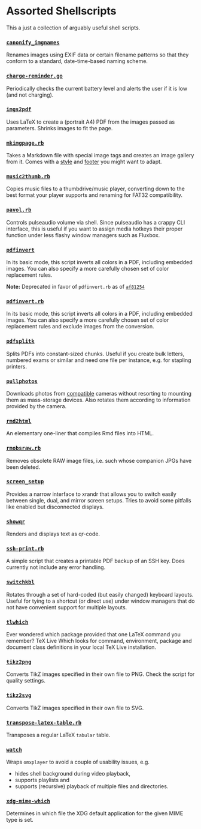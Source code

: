 Assorted Shellscripts
=======

This a just a collection of arguably useful shell scripts.

### [`canonify_imgnames`](https://github.com/reitzig/scripts/blob/master/canonify_imgnames)

Renames images using EXIF data or certain filename patterns so that they conform to a standard, 
date-time-based naming scheme.

### [`charge-reminder.go`](https://github.com/reitzig/scripts/blob/master/charge-reminder.go)

Periodically checks the current battery level and alerts the user if it is low (and not charging).

### [`imgs2pdf`](https://github.com/reitzig/scripts/blob/master/imgs2pdf)

Uses LaTeX to create a (portrait A4) PDF from the images passed as parameters.
Shrinks images to fit the page.

### [`mkimgpage.rb`](https://github.com/reitzig/scripts/blob/master/mkimgpage.rb)

Takes a Markdown file with special image tags and creates an image gallery from it.
Comes with a [style](https://github.com/reitzig/scripts/blob/master/mkimgpage.css) and [footer](https://github.com/reitzig/scripts/blob/master/mkimgpage_footer.html) you might want to adapt.

### [`music2thumb.rb`](https://github.com/reitzig/scripts/blob/master/music2thumb.rb)

Copies music files to a thumbdrive/music player, converting down to
the best format your player supports and renaming for FAT32 compatibility.

### [`pavol.rb`](https://github.com/reitzig/scripts/blob/master/pavol.rb)

Controls pulseaudio volume via shell. Since pulseaudio has a crappy CLI interface, this is useful
if you want to assign media hotkeys their proper function under less flashy window managers such as Fluxbox.

### [`pdfinvert`](https://github.com/reitzig/scripts/blob/master/pdfinvert)

In its basic mode, this script inverts all colors in a PDF, including embedded images.
You can also specify a more carefully chosen set of color replacement rules.

**Note:** Deprecated in favor of `pdfinvert.rb` as of [`af81254`](https://github.com/reitzig/scripts/commit/af81254a4d31690a5dd13355109d3934aa17bac7)

### [`pdfinvert.rb`](https://github.com/reitzig/scripts/blob/master/pdfinvert.rb)

In its basic mode, this script inverts all colors in a PDF, including embedded images.
You can also specify a more carefully chosen set of color replacement rules and exclude images from the conversion.

### [`pdfsplitk`](https://github.com/reitzig/scripts/blob/master/pdfsplitk)

Splits PDFs into constant-sized chunks. Useful if you create bulk letters, numbered exams or similar and need one
file per instance, e.g. for stapling printers.

### [`pullphotos`](https://github.com/reitzig/scripts/blob/master/pullphotos)

Downloads photos from [compatible](http://www.gphoto.org/doc/manual/FAQ.html#FAQ-camera-support) cameras without
resorting to mounting them as mass-storage devices. Also rotates them according to information provided by the camera.

### [`rmd2html`](https://github.com/reitzig/scripts/blob/master/rmd2html)

An elementary one-liner that compiles Rmd files into HTML.

### [`rmobsraw.rb`](https://github.com/reitzig/scripts/blob/master/rmobsraw.rb)

Removes obsolete RAW image files, i.e. such whose companion JPGs have been deleted.

### [`screen_setup`](https://github.com/reitzig/scripts/blob/master/screen_setup)

Provides a narrow interface to xrandr that allows you to switch easily between single, dual, and mirror screen setups. Tries to avoid some pitfalls like enabled but disconnected displays.

### [`showqr`](https://github.com/reitzig/scripts/blob/master/showqr)

Renders and displays text as qr-code.

### [`ssh-print.rb`](https://github.com/reitzig/scripts/blob/master/ssh-print.rb)

A simple script that creates a printable PDF backup of an SSH key.
Does currently not include any error handling.

### [`switchkbl`](https://github.com/reitzig/scripts/blob/master/switchkbl)

Rotates through a set of hard-coded  (but easily changed) keyboard layouts. Useful for tying to a shortcut (or direct use)
under window managers that do not have convenient support for multiple layouts.

### [`tlwhich`](https://github.com/reitzig/scripts/blob/master/tlwhich)

Ever wondered which package provided that one LaTeX command you remember?
TeX Live Which looks for command, environment, package and document class definitions 
in your local TeX Live installation.

### [`tikz2png`](https://github.com/reitzig/scripts/blob/master/tikz2png)

Converts TikZ images specified in their own file to PNG. Check the script for quality settings.

### [`tikz2svg`](https://github.com/reitzig/scripts/blob/master/tikz2svg)

Converts TikZ images specified in their own file to SVG.

### [`transpose-latex-table.rb`](https://github.com/reitzig/scripts/blob/master/transpose-latex-table.rb)

Transposes a regular LaTeX `tabular` table.

### [`watch`](https://github.com/reitzig/scripts/blob/master/watch)

Wraps `omxplayer` to avoid a couple of usability issues, e.g.

 * hides shell background during video playback,
 * supports playlists and
 * supports (recursive) playback of multiple files and directories.

### [`xdg-mime-which`](https://github.com/reitzig/scripts/blob/master/xdg-mime-which.sh)

Determines in which file the XDG default application for the given MIME type is set.
